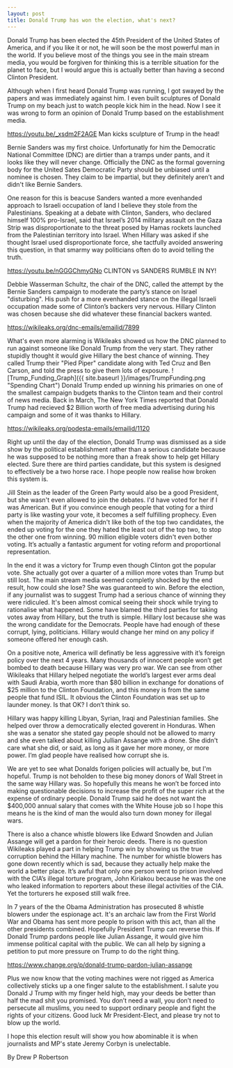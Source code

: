 ```yaml
---
layout: post
title: Donald Trump has won the election, what's next?
---
```


Donald Trump has been elected the 45th President of the United States of America, and if you like it or not, he will soon be the most powerful man in the world. If you believe most of the things you see in the main stream media, you would be forgiven for thinking this is a terrible situation for the planet to face, but I would argue this is actually better than having a second Clinton President.

Although when I first heard Donald Trump was running, I got swayed by the papers and was immediately against him. I even built sculptures of Donald Trump on my beach just to watch people kick him in the head. Now I see it was wrong to form an opinion of Donald Trump based on the establishment media. 

<https://youtu.be/_xsdm2F2AGE> Man kicks sculpture of Trump in the head!

Bernie Sanders was my first choice. Unfortunatly for him the Democratic National Committee (DNC) are dirtier than a tramps under pants, and it looks like they will never change. Officially the DNC as the formal governing body for the United Sates Democratic Party should be unbiased until a nominee is chosen. They claim to be impartial, but they definitely aren’t and didn't like Bernie Sanders.

One reason for this is beacuse Sanders wanted a more evenhanded approach to Israeli occupation of land I believe they stole from the Palestinians. Speaking at a debate with Clinton, Sanders, who declared himself 100% pro-Israel, said that Israel’s 2014 military assault on the Gaza Strip was disproportionate to the threat posed by Hamas rockets launched from the Palestinian territory into Israel. When Hillary was asked if she thought Israel used disproportionate force, she tactfully avoided answering this question, in that smarmy way politicians often do to avoid telling the truth.

<https://youtu.be/nGGGChmyGNo> CLINTON vs SANDERS RUMBLE IN NY! 

Debbie Wasserman Schultz, the chair of the DNC, called the attempt by the Bernie Sanders campaign to moderate the party’s stance on Israel "disturbing". His push for a more evenhanded stance on the illegal Israeli occupation made some of Clinton’s backers very nervous. Hillary Clinton was chosen because she did whatever these financial backers wanted.

<https://wikileaks.org/dnc-emails/emailid/7899>

What's even more alarming is Wikileaks showed us how the DNC planned to run against someone like Donald Trump from the very start. They rather stupidly thought it would give Hillary the best chance of winning. They called Trump their "Pied Piper" candidate along with Ted Cruz and Ben Carson, and told the press to give them lots of exposure.
![Trump_Funding_Graph]({{ site.baseurl }}/images/TrumpFunding.png "Spending Chart")
Donald Trump ended up winning his primaries on one of the smallest campaign budgets thanks to the Clinton team and their control of news media. Back in March, The New York Times reported that Donald Trump had recieved $2 Billion worth of free media advertising during his campaign and some of it was thanks to Hillary. 

<https://wikileaks.org/podesta-emails/emailid/1120>

Right up until the day of the election, Donald Trump was dismissed as a side show by the political establishment rather than a serious candidate because he was supposed to be nothing more than a freak show to help get Hillary elected. Sure there are third parties candidate, but this system is designed to effectively be a two horse race. I hope people now realise how broken this system is.

Jill Stein as the leader of the Green Party would also be a good President, but she wasn't even allowed to join the debates. I'd have voted for her if I was American. But if you convince enough people that voting for a third party is like wasting your vote, it becomes a self fulfilling prophecy. Even when the majority of America didn't like both of the top two candidates, the ended up voting for the one they hated the least out of the top two, to stop the other one from winning. 90 million eligible voters didn't even bother voting. It’s actually a fantastic argument for voting reform and proportional representation.

In the end it was a victory for Trump even though Clinton got the popular vote. She actually got over a quarter of a million more votes than Trump but still lost. The main stream media seemed completly shocked by the end result, how could she lose? She was guaranteed to win. Before the election, if any journalist was to suggest Trump had a serious chance of winning they were ridiculed. It's been almost comical seeing their shock while trying to rationalise what happened. Some have blamed the third parties for taking votes away from Hillary, but the truth is simple. Hillary lost because she was the wrong candidate for the Democrats. People have had enough of these corrupt, lying, politicians. Hillary would change her mind on any policy if someone offered her enough cash.

On a positive note, America will definatly be less aggressive with it’s foreign policy over the next 4 years. Many thousands of innocent people won’t get bombed to death because Hillary was very pro war. We can see from other Wikileaks that Hillary helped negotiate the world’s largest ever arms deal with Saudi Arabia, worth more than $80 billion in exchange for donations of $25 million to the Clinton Foundation, and this money is from the same people that fund ISIL. It obvious the Clinton Foundation was set up to launder money. Is that OK? I don’t think so.

Hillary was happy killing Libyan, Syrian, Iraqi and Palestinian families. She helped over throw a democratically elected goverent in Honduras. When she was a senator she stated gay people should not be allowed to marry and she even talked about killing Jullian Assange with a drone. She didn't care what she did, or said, as long as it gave her more money, or more power. I’m glad people have realised how corrupt she is.

We are yet to see what Donalds forigen policies will actually be, but I'm hopeful. Trump is not beholden to these big money donors of Wall Street in the same way Hillary was. So hopefully this means he won’t be forced into making questionable decisions to increase the profit of the super rich at the expense of ordinary people. Donald Trump said he does not want the $400,000 annual salary that comes with the White House job so I hope this means he is the kind of man the would also turn down money for illegal wars.

There is also a chance whistle blowers like Edward Snowden and Julian Assange will get a pardon for their heroic deeds. There is no question Wikileaks played a part in helping Trump win by showing us the true corruption behind the Hillary machine. The number for whistle blowers has gone down recently which is sad, because they actually help make the world a better place. It’s awful that only one person went to prison involved with the CIA’s illegal torture program, John Kiriakou because he was the one who leaked information to reporters about these illegal activities of the CIA. Yet the torturers he exposed still walk free.
 
In 7 years of the the Obama Administration has prosecuted 8 whistle blowers under the espionage act. It's an archaic law from the First World War and Obama has sent more people to prison with this act, than all the other presidents combined. Hopefully President Trump can reverse this. If Donald Trump pardons people like Julian Assange, it would give him immense political capital with the public. We can all help by signing a petition to put more pressure on Trump to do the right thing.

<https://www.change.org/p/donald-trump-pardon-julian-assange> 

Plus we now know that the voting machines were not rigged as America collectively sticks up a one finger salute to the establishment. I salute you Donald J Trump with my finger held high, may your deeds be better than half the mad shit you promised. You don’t need a wall, you don’t need to persecute all muslims, you need to support ordinary people and fight the rights of your citizens. Good luck Mr President-Elect, and please try not to blow up the world.

I hope this election result will show you how abominable it is when journalists and MP's state Jeremy Corbyn is unelectable. 

By Drew P Robertson

<div class="fb-share-button" data-href="{{site.url}}{{page.url}}" data-layout="button_count" style="position: relative; top: -8px; left: 33px;"></div> 
